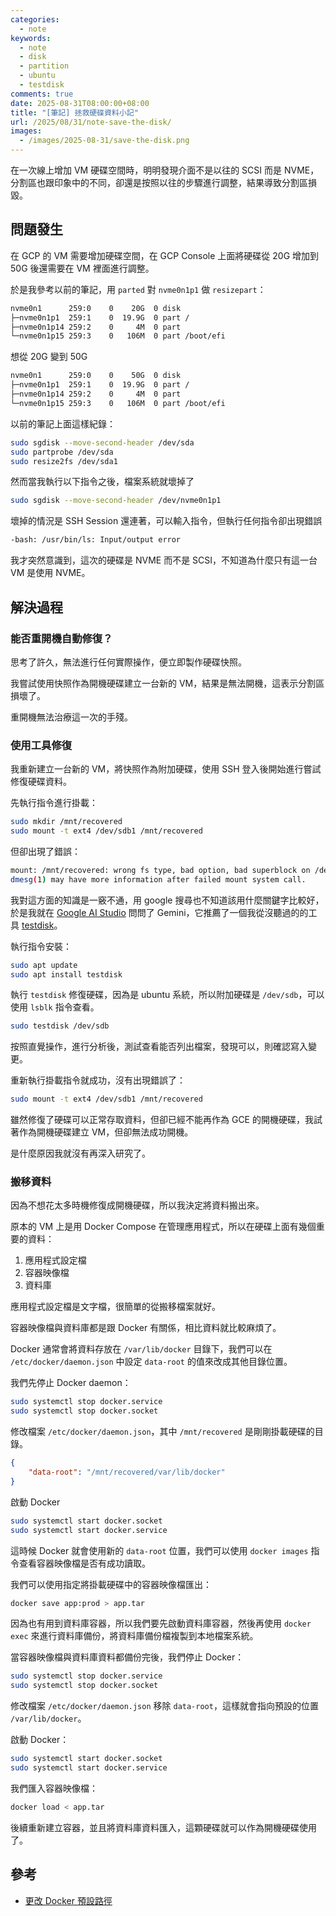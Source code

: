 ```yaml
---
categories:
  - note
keywords:
  - note
  - disk
  - partition
  - ubuntu
  - testdisk
comments: true
date: 2025-08-31T08:00:00+08:00
title: "[筆記] 拯救硬碟資料小記"
url: /2025/08/31/note-save-the-disk/
images:
  - /images/2025-08-31/save-the-disk.png
---
```


在一次線上增加 VM 硬碟空間時，明明發現介面不是以往的 SCSI 而是 NVME，分割區也跟印象中的不同，卻還是按照以往的步驟進行調整，結果導致分割區損毀。

## 問題發生

在 GCP 的 VM 需要增加硬碟空間，在 GCP Console 上面將硬碟從 20G 增加到 50G 後還需要在 VM 裡面進行調整。

於是我參考以前的筆記，用 `parted` 對 `nvme0n1p1` 做 `resizepart`：

```bash
nvme0n1      259:0    0    20G  0 disk
├─nvme0n1p1  259:1    0  19.9G  0 part /
├─nvme0n1p14 259:2    0     4M  0 part
└─nvme0n1p15 259:3    0   106M  0 part /boot/efi
```

想從 20G 變到 50G

```bash
nvme0n1      259:0    0    50G  0 disk
├─nvme0n1p1  259:1    0  19.9G  0 part /
├─nvme0n1p14 259:2    0     4M  0 part
└─nvme0n1p15 259:3    0   106M  0 part /boot/efi
```

以前的筆記上面這樣紀錄：

```bash
sudo sgdisk --move-second-header /dev/sda
sudo partprobe /dev/sda
sudo resize2fs /dev/sda1
```

然而當我執行以下指令之後，檔案系統就壞掉了

```bash
sudo sgdisk --move-second-header /dev/nvme0n1p1
```

壞掉的情況是 SSH Session 還連著，可以輸入指令，但執行任何指令卻出現錯誤

```bash
-bash: /usr/bin/ls: Input/output error
```

我才突然意識到，這次的硬碟是 NVME 而不是 SCSI，不知道為什麼只有這一台 VM 是使用 NVME。

## 解決過程

### 能否重開機自動修復？

思考了許久，無法進行任何實際操作，便立即製作硬碟快照。

我嘗試使用快照作為開機硬碟建立一台新的 VM，結果是無法開機，這表示分割區損壞了。

重開機無法治療這一次的手殘。

### 使用工具修復

我重新建立一台新的 VM，將快照作為附加硬碟，使用 SSH 登入後開始進行嘗試修復硬碟資料。

先執行指令進行掛載：

```bash
sudo mkdir /mnt/recovered
sudo mount -t ext4 /dev/sdb1 /mnt/recovered
```

但卻出現了錯誤：

```bash
mount: /mnt/recovered: wrong fs type, bad option, bad superblock on /dev/sdb1, missing codepage or helper program, or other error.
dmesg(1) may have more information after failed mount system call.
```

我對這方面的知識是一竅不通，用 google 搜尋也不知道該用什麼關鍵字比較好，於是我就在 [Google AI Studio](https://aistudio.google.com) 問問了 Gemini，它推薦了一個我從沒聽過的的工具 [testdisk](https://blog.gtwang.org/linux/testdisk-linux-recover-deleted-files/)。

執行指令安裝：

```bash
sudo apt update
sudo apt install testdisk
```

執行 `testdisk` 修復硬碟，因為是 ubuntu 系統，所以附加硬碟是 `/dev/sdb`，可以使用 `lsblk` 指令查看。

```bash
sudo testdisk /dev/sdb
```

按照直覺操作，進行分析後，測試查看能否列出檔案，發現可以，則確認寫入變更。

重新執行掛載指令就成功，沒有出現錯誤了：

```bash
sudo mount -t ext4 /dev/sdb1 /mnt/recovered
```

雖然修復了硬碟可以正常存取資料，但卻已經不能再作為 GCE 的開機硬碟，我試著作為開機硬碟建立 VM，但卻無法成功開機。

是什麼原因我就沒有再深入研究了。

### 搬移資料

因為不想花太多時機修復成開機硬碟，所以我決定將資料搬出來。

原本的 VM 上是用 Docker Compose 在管理應用程式，所以在硬碟上面有幾個重要的資料：

1. 應用程式設定檔
2. 容器映像檔
3. 資料庫

應用程式設定檔是文字檔，很簡單的從搬移檔案就好。

容器映像檔與資料庫都是跟 Docker 有關係，相比資料就比較麻煩了。

Docker 通常會將資料存放在 `/var/lib/docker` 目錄下，我們可以在 `/etc/docker/daemon.json` 中設定 `data-root` 的值來改成其他目錄位置。

我們先停止 Docker daemon：

```bash
sudo systemctl stop docker.service
sudo systemctl stop docker.socket
```

修改檔案 `/etc/docker/daemon.json`，其中 `/mnt/recovered` 是剛剛掛載硬碟的目錄。

```json
{
    "data-root": "/mnt/recovered/var/lib/docker"
}
```

啟動 Docker

```bash
sudo systemctl start docker.socket
sudo systemctl start docker.service
```

這時候 Docker 就會使用新的 `data-root` 位置，我們可以使用 `docker images` 指令查看容器映像檔是否有成功讀取。

我們可以使用指定將掛載硬碟中的容器映像檔匯出：

```bash
docker save app:prod > app.tar
```

因為也有用到資料庫容器，所以我們要先啟動資料庫容器，然後再使用 `docker exec` 來進行資料庫備份，將資料庫備份檔複製到本地檔案系統。

當容器映像檔與資料庫資料都備份完後，我們停止 Docker：

```bash
sudo systemctl stop docker.service
sudo systemctl stop docker.socket
```

修改檔案 `/etc/docker/daemon.json` 移除 `data-root`，這樣就會指向預設的位置 `/var/lib/docker`。

啟動 Docker：

```bash
sudo systemctl start docker.socket
sudo systemctl start docker.service
```

我們匯入容器映像檔：

```bash
docker load < app.tar
```

後續重新建立容器，並且將資料庫資料匯入，這顆硬碟就可以作為開機硬碟使用了。

## 參考
- [更改 Docker 預設路徑](https://ithelp.ithome.com.tw/articles/10235112)
